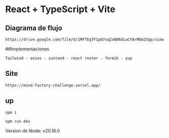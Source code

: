# React + TypeScript + Vite

## Diagrama de flujo
``` https://drive.google.com/file/d/1MFTEqTF1p87vq2xN06dLwCYArM6m2Sqp/view ```


##Implementaciones

``` Tailwind - axios - zustand - react router - formik - yup ```

## Site 

```https://mind-factory-challenge.vercel.app/```

## up


```npm i```


```npm run dev```

Version de Node: v20.16.0
